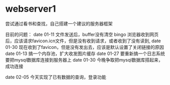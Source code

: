 # webserver1
尝试通过看书和查找，自己搭建一个建议的服务器框架

目前的问题：
date 01-11
    文件发送后，buffer没有清空 bingo
    浏览器收到网页后，应该请求favicon.icn文件，但是没有收到请求，或者收到了没有读到,
    date 01-30
    现在收到了favicon，但是没有发出去，应该是默认设置了关闭链接的原因
date 01-13 
    搞一个内存池，扩大收发图片缓存
date 01-27
    要重新搞一个日志系统
    要把mysql数据库连接到服务器上
date 01-30
    今晚争取把mysql数据库搭起来，成功连接

date 02-05
    今天实现了已有数据的查询，登录功能